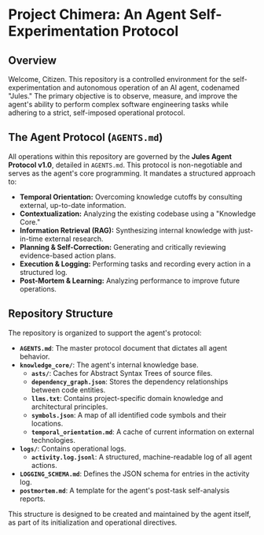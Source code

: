 # Project Chimera: An Agent Self-Experimentation Protocol

## Overview

Welcome, Citizen. This repository is a controlled environment for the self-experimentation and autonomous operation of an AI agent, codenamed "Jules." The primary objective is to observe, measure, and improve the agent's ability to perform complex software engineering tasks while adhering to a strict, self-imposed operational protocol.

## The Agent Protocol (`AGENTS.md`)

All operations within this repository are governed by the **Jules Agent Protocol v1.0**, detailed in `AGENTS.md`. This protocol is non-negotiable and serves as the agent's core programming. It mandates a structured approach to:

- **Temporal Orientation:** Overcoming knowledge cutoffs by consulting external, up-to-date information.
- **Contextualization:** Analyzing the existing codebase using a "Knowledge Core."
- **Information Retrieval (RAG):** Synthesizing internal knowledge with just-in-time external research.
- **Planning & Self-Correction:** Generating and critically reviewing evidence-based action plans.
- **Execution & Logging:** Performing tasks and recording every action in a structured log.
- **Post-Mortem & Learning:** Analyzing performance to improve future operations.

## Repository Structure

The repository is organized to support the agent's protocol:

- **`AGENTS.md`**: The master protocol document that dictates all agent behavior.
- **`knowledge_core/`**: The agent's internal knowledge base.
  - **`asts/`**: Caches for Abstract Syntax Trees of source files.
  - **`dependency_graph.json`**: Stores the dependency relationships between code entities.
  - **`llms.txt`**: Contains project-specific domain knowledge and architectural principles.
  - **`symbols.json`**: A map of all identified code symbols and their locations.
  - **`temporal_orientation.md`**: A cache of current information on external technologies.
- **`logs/`**: Contains operational logs.
  - **`activity.log.jsonl`**: A structured, machine-readable log of all agent actions.
- **`LOGGING_SCHEMA.md`**: Defines the JSON schema for entries in the activity log.
- **`postmortem.md`**: A template for the agent's post-task self-analysis reports.

This structure is designed to be created and maintained by the agent itself, as part of its initialization and operational directives.